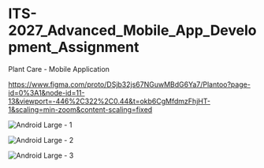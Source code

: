 # ITS-2027_Advanced_Mobile_App_Development_Assignment
Plant Care - Mobile Application

https://www.figma.com/proto/DSjb32js67NGuwMBdG6Ya7/Plantoo?page-id=0%3A1&node-id=11-13&viewport=-446%2C322%2C0.44&t=okb6CgMfdmzFhjHT-1&scaling=min-zoom&content-scaling=fixed

![Android Large - 1](https://github.com/Sandu31ash/ITS-2027_Advanced_Mobile_App_Development_Assignment/assets/125723270/f6af9936-c8ba-4fb4-b195-e27ec15aaa19)

![Android Large - 2](https://github.com/Sandu31ash/ITS-2027_Advanced_Mobile_App_Development_Assignment/assets/125723270/19d52594-4e42-4896-b431-e3dbc372d0b1)

![Android Large - 3](https://github.com/Sandu31ash/ITS-2027_Advanced_Mobile_App_Development_Assignment/assets/125723270/5898d971-17ad-44b1-b23e-47e1b368f255)
